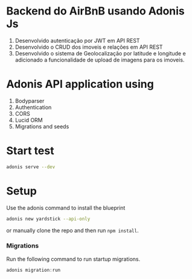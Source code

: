 # Backend do AirBnB usando Adonis Js

1. Desenvolvido autenticação por JWT em API REST
2. Desenvolvido o CRUD dos imoveis e relações em API REST
3. Desenvolvido o sistema de Geolocalização por latitude e longitude e adicionado a funcionalidade de upload de imagens para os imoveis.

# Adonis API application using

1. Bodyparser
2. Authentication
3. CORS
4. Lucid ORM
5. Migrations and seeds

# Start test
```bash
adonis serve --dev
```

# Setup

Use the adonis command to install the blueprint

```bash
adonis new yardstick --api-only
```

or manually clone the repo and then run `npm install`.


### Migrations

Run the following command to run startup migrations.

```js
adonis migration:run
```
